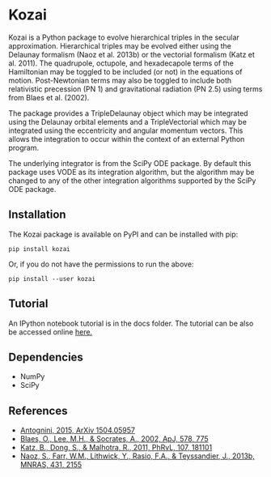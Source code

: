 # Kozai

Kozai is a Python package to evolve hierarchical triples in the secular
approximation.  Hierarchical triples may be evolved either using the
Delaunay formalism (Naoz et al. 2013b) or the vectorial formalism (Katz et
al. 2011).  The quadrupole, octupole, and hexadecapole terms of the
Hamiltonian may be toggled to be included (or not) in the equations of
motion.  Post-Newtonian terms may also be toggled to include both
relativistic precession (PN 1) and gravitational radiation (PN 2.5) using
terms from Blaes et al. (2002). 

The package provides a TripleDelaunay object which may be integrated using
the Delaunay orbital elements and a TripleVectorial which may be integrated
using the eccentricity and angular momentum vectors.  This allows the
integration to occur within the context of an external Python program.

The underlying integrator is from the SciPy ODE package.  By default this
package uses VODE as its integration algorithm, but the algorithm may be
changed to any of the other integration algorithms supported by the SciPy
ODE package.

## Installation

The Kozai package is available on PyPI and can be installed with pip:

```
pip install kozai
```

Or, if you do not have the permissions to run the above:

```
pip install --user kozai
```

## Tutorial

An IPython notebook tutorial is in the docs folder.  The tutorial can be
also be accessed online [here.][1]

## Dependencies

-  NumPy
-  SciPy

## References

- [Antognini, 2015, ArXiv 1504.05957][5]
- [Blaes, O., Lee, M.H., & Socrates, A., 2002, ApJ, 578, 775][2]
- [Katz, B., Dong, S., & Malhotra, R., 2011, PhRvL, 107, 181101][3]
- [Naoz, S., Farr, W.M., Lithwick, Y., Rasio, F.A., & Teyssandier, J., 2013b,
  MNRAS, 431, 2155][4]

[1]: http://nbviewer.ipython.org/url/www.astronomy.ohio-state.edu/~antognini/kozai_tutorial.ipynb
[2]: http://adsabs.harvard.edu/abs/2002ApJ...578..775B
[3]: http://adsabs.harvard.edu/abs/2011PhRvL.107r1101K
[4]: http://adsabs.harvard.edu/abs/2013MNRAS.431.2155N
[5]: http://arxiv.org/abs/1504.05957
